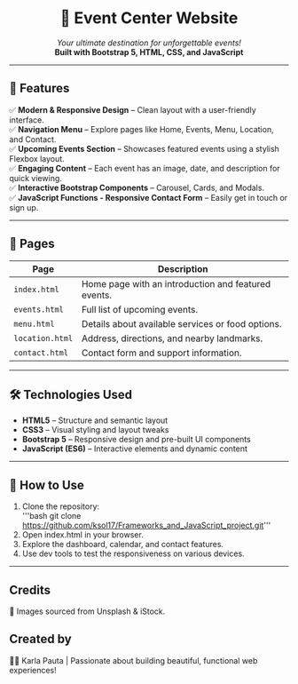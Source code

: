 <h1 align="center">🎉 Event Center Website</h1>

<p align="center">
  <em>Your ultimate destination for unforgettable events!</em><br>
  <strong>Built with Bootstrap 5, HTML, CSS, and JavaScript</strong>
</p>

---

## 🚀 Features

✅ **Modern & Responsive Design** – Clean layout with a user-friendly interface.  
✅ **Navigation Menu** – Explore pages like Home, Events, Menu, Location, and Contact.  
✅ **Upcoming Events Section** – Showcases featured events using a stylish Flexbox layout.  
✅ **Engaging Content** – Each event has an image, date, and description for quick viewing.  
✅ **Interactive Bootstrap Components** – Carousel, Cards, and Modals.  
✅ **JavaScript Functions - Responsive Contact Form** – Easily get in touch or sign up.

---

## 📌 Pages

| Page | Description |
|------|------------|
| `index.html` | Home page with an introduction and featured events. |
| `events.html` | Full list of upcoming events. |
| `menu.html` | Details about available services or food options. |
| `location.html` | Address, directions, and nearby landmarks. |
| `contact.html` | Contact form and support information. |

---

## 🛠️ Technologies Used

- **HTML5** – Structure and semantic layout  
- **CSS3** – Visual styling and layout tweaks  
- **Bootstrap 5** – Responsive design and pre-built UI components  
- **JavaScript (ES6)** – Interactive elements and dynamic content

---

## 🎯 How to Use

1. Clone the repository:  
   '''bash git clone https://github.com/ksol17/Frameworks_and_JavaScript_project.git'''
2. Open index.html in your browser.
3. Explore the dashboard, calendar, and contact features.
4. Use dev tools to test the responsiveness on various devices.

---

##  Credits
📸 Images sourced from Unsplash & iStock.

## Created by 
👩‍💻 Karla Pauta |
Passionate about building beautiful, functional web experiences!

